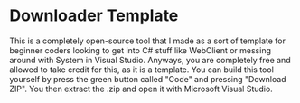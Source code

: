 # Downloader Template
This is a completely open-source tool that I made as a sort of template for beginner coders looking to get into C# stuff like WebClient or messing around with System in Visual Studio.
Anyways, you are completely free and allowed to take credit for this, as it is a template.
You can build this tool yourself by press the green button called "Code" and pressing "Download ZIP".
You then extract the .zip and open it with Microsoft Visual Studio.
